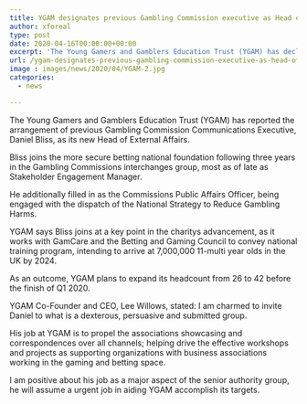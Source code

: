 ```yaml
---
title: YGAM designates previous Gambling Commission executive as Head of External Affairs
author: xforeal 
type: post
date: 2020-04-16T00:00:00+00:00
excerpt: 'The Young Gamers and Gamblers Education Trust (YGAM) has declared the arrangement of previous Gambling Commission Communications Executive, Daniel Bliss, as its new Head of External Affairs '
url: /ygam-designates-previous-gambling-commission-executive-as-head-of-external-affairs/
image : images/news/2020/04/YGAM-2.jpg
categories:
  - news

---
```

The Young Gamers and Gamblers Education Trust (YGAM) has reported the arrangement of previous Gambling Commission Communications Executive, Daniel Bliss, as its new Head of External Affairs. 

Bliss joins the more secure betting national foundation following three years in the Gambling Commissions interchanges group, most as of late as Stakeholder Engagement Manager. 

He additionally filled in as the Commissions Public Affairs Officer, being engaged with the dispatch of the National Strategy to Reduce Gambling Harms. 

YGAM says Bliss joins at a key point in the charitys advancement, as it works with GamCare and the Betting and Gaming Council to convey national training program, intending to arrive at 7,000,000 11-multi year olds in the UK by 2024. 

As an outcome, YGAM plans to expand its headcount from 26 to 42 before the finish of Q1 2020. 

YGAM Co-Founder and CEO, Lee Willows, stated: I am charmed to invite Daniel to what is a dexterous, persuasive and submitted group. 

His job at YGAM is to propel the associations showcasing and correspondences over all channels; helping drive the effective workshops and projects as supporting organizations with business associations working in the gaming and betting space. 

I am positive about his job as a major aspect of the senior authority group, he will assume a urgent job in aiding YGAM accomplish its targets.